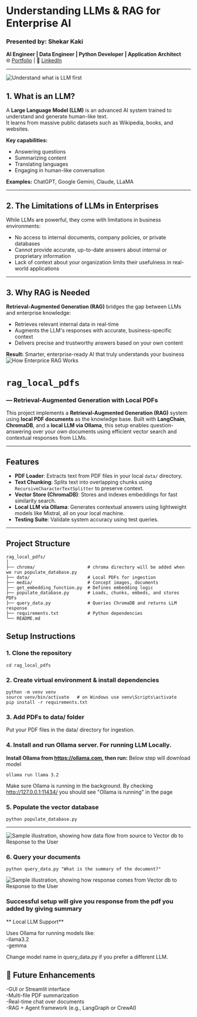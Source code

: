 # Understanding LLMs & RAG for Enterprise AI

### Presented by: **Shekar Kaki**  
**AI Engineer | Data Engineer | Python Developer | Application Architect**  
🌐 [Portfolio](https://skaki.lovable.app) | 💼 [LinkedIn](https://www.linkedin.com/in/shekar-kaki-8a2b85a0)    

---
![Understand what is LLM first](https://github.com/shekar369/rag_local_pdfs/blob/main/media/what_is_an_LLM.png)
## 1. What is an LLM?

A **Large Language Model (LLM)** is an advanced AI system trained to understand and generate human-like text.  
It learns from massive public datasets such as Wikipedia, books, and websites.  

**Key capabilities:**
- Answering questions  
- Summarizing content  
- Translating languages  
- Engaging in human-like conversation  

**Examples:** ChatGPT, Google Gemini, Claude, LLaMA

---

## 2. The Limitations of LLMs in Enterprises
While LLMs are powerful, they come with limitations in business environments:

- No access to internal documents, company policies, or private databases  
- Cannot provide accurate, up-to-date answers about internal or proprietary information  
- Lack of context about your organization limits their usefulness in real-world applications  

---

## 3. Why RAG is Needed

**Retrieval-Augmented Generation (RAG)** bridges the gap between LLMs and enterprise knowledge:

- Retrieves relevant internal data in real-time  
- Augments the LLM's responses with accurate, business-specific context  
- Delivers precise and trustworthy answers based on your own content  

**Result:** Smarter, enterprise-ready AI that truly understands your business
![How Enterprice RAG Works](https://github.com/shekar369/rag_local_pdfs/blob/main/media/Enterprice_RAG.png)

#  `rag_local_pdfs` 
### — Retrieval-Augmented Generation with Local PDFs

This project implements a **Retrieval-Augmented Generation (RAG)** system using **local PDF documents** as the knowledge base. Built with **LangChain**, **ChromaDB**, and a **local LLM via Ollama**, this setup enables question-answering over your own documents using efficient vector search and contextual responses from LLMs.

---

## Features

-  **PDF Loader**: Extracts text from PDF files in your local `data/` directory.
-  **Text Chunking**: Splits text into overlapping chunks using `RecursiveCharacterTextSplitter` to preserve context.
-  **Vector Store (ChromaDB)**: Stores and indexes embeddings for fast similarity search.
-  **Local LLM via Ollama**: Generates contextual answers using lightweight models like Mistral, all on your local machine.
-  **Testing Suite**: Validate system accuracy using test queries.

---

##  Project Structure

```
rag_local_pdfs/
│
├── chroma/                    # chroma directory will be added when we run populate_database.py
├── data/                      # Local PDFs for ingestion
├── media/                     # Concept images, documents
├── get_embedding_function.py  # Defines embedding logic
├── populate_database.py       # Loads, chunks, embeds, and stores PDFs
├── query_data.py              # Queries ChromaDB and returns LLM response
├── requirements.txt           # Python dependencies
└── README.md
```

##  Setup Instructions
### 1. Clone the repository
```git clone https://github.com/your-username/rag_local_pdfs.git
cd rag_local_pdfs
```

### 2. Create virtual environment & install dependencies
```
python -m venv venv
source venv/bin/activate   # on Windows use venv\Scripts\activate
pip install -r requirements.txt
```
### 3. Add PDFs to data/ folder
Put your PDF files in the data/ directory for ingestion.

### 4. Install and run Ollama server. For running LLM Locally.
**Install Ollama from https://ollama.com, then run:**
Below step will download model
```
ollama run llama 3.2
```
Make sure Ollama is running in the background. By checking http://127.0.0.1:11434/ you should see "Ollama is running" in the page

### 5. Populate the vector database
```
python populate_database.py
```
----
![Sample illustration, showing how data flow from source to Vector db to Response to the User](https://github.com/shekar369/rag_local_pdfs/blob/main/media/Rag_original-chunks-embedding.png)
### 6. Query your documents
```python query_data.py "What is the summary of the document?"```

![Sample illustration, showing how response comes from Vector db to Response to the User](https://github.com/shekar369/rag_local_pdfs/blob/main/media/Rag_query-vector-response.png)

### Successful setup will give you response from the pdf you added by giving summary

** Local LLM Support**
  
Uses Ollama for running models like:<br/>
-llama3.2<br/>
-gemma<br/>

Change model name in query_data.py if you prefer a different LLM.
  
## 📌 Future Enhancements<br/>
-GUI or Streamlit interface<br/>
-Multi-file PDF summarization<br/>
-Real-time chat over documents<br/>
-RAG + Agent framework (e.g., LangGraph or CrewAI)<br/>
